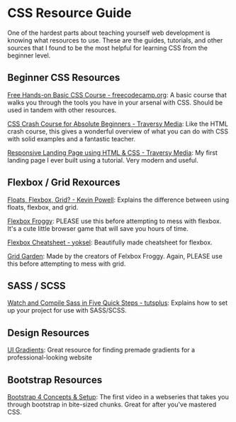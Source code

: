 # CSS Resource Guide

One of the hardest parts about teaching yourself web development is knowing what resources to use. These are the guides, tutorials, and other sources that I found to be the most helpful for learning CSS from the beginner level.

## Beginner CSS Resources
[Free Hands-on Basic CSS Course - freecodecamp.org](https://www.freecodecamp.org/learn/responsive-web-design/basic-css/): A basic course that walks you through the tools you have in your arsenal with CSS. Should be used in tandem with other resources.
<br>

[CSS Crash Course for Absolute Beginners - Traversy Media](https://www.youtube.com/watch?v=yfoY53QXEnI): Like the HTML crash course, this gives a wonderful overview of what you can do with CSS with solid examples and a fantastic teacher.
<br>

[Responsive Landing Page using HTML & CSS - Traversy Media](https://www.youtube.com/watch?v=GJXXf3_dcng): My first landing page I ever built using a tutorial. Very modern and useful.
<br>

## Flexbox / Grid Rexources
[Floats, Flexbox, Grid? - Kevin Powell](https://www.youtube.com/watch?v=R7gqJkdc5dM): Explains the difference between using floats, flexbox, and grid.
<br>

[Flexbox Froggy](https://flexboxfroggy.com/): PLEASE use this before attempting to mess with flexbox. It's a cute little browser game that will save you hours of time.
<br>

[Flexbox Cheatsheet - yoksel](https://yoksel.github.io/flex-cheatsheet/): Beautifully made cheatsheet for flexbox.

[Grid Garden](https://cssgridgarden.com/): Made by the creators of Felxbox Froggy. Again, PLEASE use this before attempting to mess with grid.

## SASS / SCSS

[Watch and Compile Sass in Five Quick Steps - tutsplus](https://webdesign.tutsplus.com/tutorials/watch-and-compile-sass-in-five-quick-steps--cms-28275): Explains how to set up your project for use with SASS/SCSS.

## Design Resources
[UI Gradients](https://uigradients.com/): Great resource for finding premade gradients for a professional-looking website

## Bootstrap Resources
[Bootstrap 4 Concepts & Setup](https://www.youtube.com/watch?v=7g8Gg2QVdeU): The first video in a webseries that takes you through bootstrap in bite-sized chunks. Great for after you've mastered CSS.